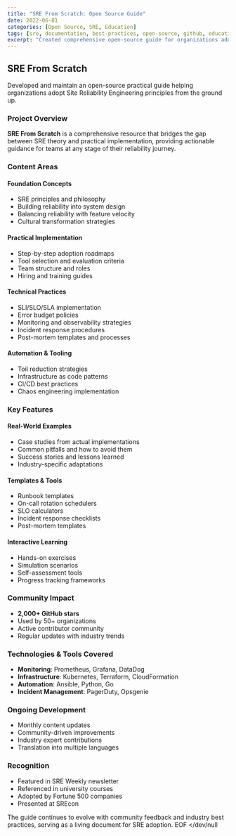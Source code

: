 ```yaml
---
title: "SRE From Scratch: Open Source Guide"
date: 2022-06-01
categories: [Open Source, SRE, Education]
tags: [sre, documentation, best-practices, open-source, github, education, training]
excerpt: "Created comprehensive open-source guide for organizations adopting SRE principles"
---
```


## SRE From Scratch

Developed and maintain an open-source practical guide helping organizations adopt Site Reliability Engineering principles from the ground up.

### Project Overview

**SRE From Scratch** is a comprehensive resource that bridges the gap between SRE theory and practical implementation, providing actionable guidance for teams at any stage of their reliability journey.

### Content Areas

#### Foundation Concepts
- SRE principles and philosophy
- Building reliability into system design
- Balancing reliability with feature velocity
- Cultural transformation strategies

#### Practical Implementation
- Step-by-step adoption roadmaps
- Tool selection and evaluation criteria
- Team structure and roles
- Hiring and training guides

#### Technical Practices
- SLI/SLO/SLA implementation
- Error budget policies
- Monitoring and observability strategies
- Incident response procedures
- Post-mortem templates and processes

#### Automation & Tooling
- Toil reduction strategies
- Infrastructure as code patterns
- CI/CD best practices
- Chaos engineering implementation

### Key Features

#### Real-World Examples
- Case studies from actual implementations
- Common pitfalls and how to avoid them
- Success stories and lessons learned
- Industry-specific adaptations

#### Templates & Tools
- Runbook templates
- On-call rotation schedulers
- SLO calculators
- Incident response checklists
- Post-mortem templates

#### Interactive Learning
- Hands-on exercises
- Simulation scenarios
- Self-assessment tools
- Progress tracking frameworks

### Community Impact
- **2,000+ GitHub stars**
- Used by 50+ organizations
- Active contributor community
- Regular updates with industry trends

### Technologies & Tools Covered
- **Monitoring**: Prometheus, Grafana, DataDog
- **Infrastructure**: Kubernetes, Terraform, CloudFormation
- **Automation**: Ansible, Python, Go
- **Incident Management**: PagerDuty, Opsgenie

### Ongoing Development
- Monthly content updates
- Community-driven improvements
- Industry expert contributions
- Translation into multiple languages

### Recognition
- Featured in SRE Weekly newsletter
- Referenced in university courses
- Adopted by Fortune 500 companies
- Presented at SREcon

The guide continues to evolve with community feedback and industry best practices, serving as a living document for SRE adoption.
EOF </dev/null
